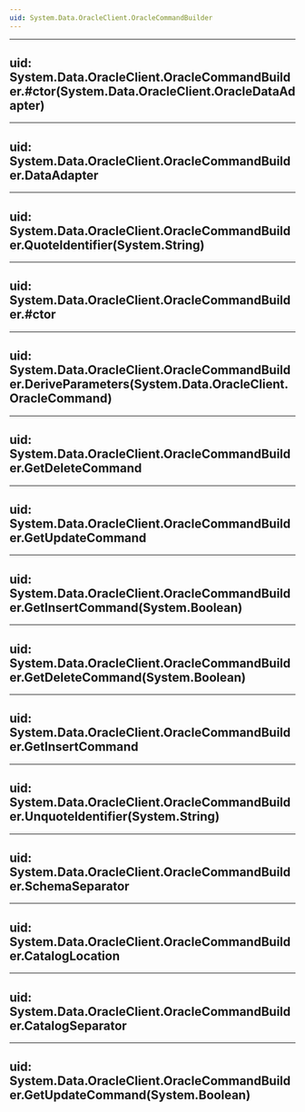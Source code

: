 ```yaml
---
uid: System.Data.OracleClient.OracleCommandBuilder
---
```


---
uid: System.Data.OracleClient.OracleCommandBuilder.#ctor(System.Data.OracleClient.OracleDataAdapter)
---

---
uid: System.Data.OracleClient.OracleCommandBuilder.DataAdapter
---

---
uid: System.Data.OracleClient.OracleCommandBuilder.QuoteIdentifier(System.String)
---

---
uid: System.Data.OracleClient.OracleCommandBuilder.#ctor
---

---
uid: System.Data.OracleClient.OracleCommandBuilder.DeriveParameters(System.Data.OracleClient.OracleCommand)
---

---
uid: System.Data.OracleClient.OracleCommandBuilder.GetDeleteCommand
---

---
uid: System.Data.OracleClient.OracleCommandBuilder.GetUpdateCommand
---

---
uid: System.Data.OracleClient.OracleCommandBuilder.GetInsertCommand(System.Boolean)
---

---
uid: System.Data.OracleClient.OracleCommandBuilder.GetDeleteCommand(System.Boolean)
---

---
uid: System.Data.OracleClient.OracleCommandBuilder.GetInsertCommand
---

---
uid: System.Data.OracleClient.OracleCommandBuilder.UnquoteIdentifier(System.String)
---

---
uid: System.Data.OracleClient.OracleCommandBuilder.SchemaSeparator
---

---
uid: System.Data.OracleClient.OracleCommandBuilder.CatalogLocation
---

---
uid: System.Data.OracleClient.OracleCommandBuilder.CatalogSeparator
---

---
uid: System.Data.OracleClient.OracleCommandBuilder.GetUpdateCommand(System.Boolean)
---
